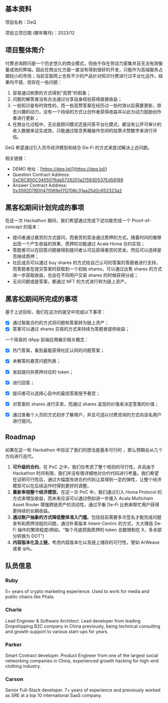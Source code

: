 ## 基本资料

项目名称：DeQ

项目立项日期 (哪年哪月)：2023/12

## 项目整体简介

付费咨询顾问是一个历史悠久的商业模式，但由于存在劳动力密集并且无法有效衡量成效的弊端，因此在商业化方面一直没有得到很好的开发，只能作为高端服务占据较小的市场；当前互联网上也有不少的产品针对知识付费进行过平台化运作，结果均不错，但存在一些问题：

1. 容易通过刷票的方式得到“高赞”的假象；
2. 问题的解答者没有办法通过分享自身经验获得直接收益；
3. 一些知识是有时效性的，而一些高赞答案在经历过一些时效以后需要更新，除去兴趣的动力，没有一个持续的方式让创作者获得收益并以此为动力鼓励创作者进行更新；
4. 在商业化过程中，无论是顾问模式还是问答平台化模式，都没有公开可审计的收入数据来证实成效，只能通过隐含黑箱操作空间的投票点赞数字来进行评估。

DeQ 希望通过引入货币经济模型和结合 De-Fi 的方式来尝试解决上述问题。

相关链接：

- DEMO 地址：[https://deq.lol/](https://deq.lol/)
- Question Contract Address: [0xC6C850C3455076da5726201a21593D537Ed58189](https://blockscout.mandala.aca-staging.network/address/0xC6C850C3455076da5726201a21593D537Ed58189)
- Answer Contract Address: [0x3592D7BD047f069e17D708c31aa25d2c652323a2](https://blockscout.mandala.aca-staging.network/address/0x3592D7BD047f069e17D708c31aa25d2c652323a2)

## 黑客松期间计划完成的事项

在这一次 Hackathon 期间，我们希望通过完成下述功能完成一个 Proof-of-concept 的版本：

- 提问者通过悬赏的方式提问，而悬赏的奖金通过质押的方式，随着时间的推移出现一个产生收益的效果，质押的功能通过 Acala Homa 合约实现；
- 答题者可以在回答问题被得到提问者认可后获得悬赏的奖金，然后可以选择是否继续质押；
- 社区成员可以通过 buy shares 的方式给自己认可的答案的答题者进行支持，而答题者在提交答案时获取到一个初始 shares，可以通过出售 shares 的方式进一步获取收益，也会在不同用户交易 shares 的时候获得分成；
- 无论问题或是答案，都通过 NFT 的方式进行转为链上资产。

## 黑客松期间所完成的事项

基于上述目标，我们在这次的提交中完成以下事项：

- [x] 通过智能合约的方式将问题和答案转为链上资产；
- [x] 答案可以通过 shares 交易的方式来持续为答题者提供收益；

一个简易的 dApp 前端应用展示相关概念：

- [x] 热门答案，看到最能获得社区认同的问题答案；
- [x] 未解答的悬赏问题列表；
- [x] 发起提问并质押对应的 token；
- [x] 进行回答；
- [x] 提问者可以选择心目中的最佳答案授予悬赏；
- [x] 对答案的 shares 进行买卖，而通过 shares 呈现的价值来决定答案的价值；
- [x] 通过查看个人页的方式初步了解用户，并且可选以付费咨询的方式向该名用户进行提问。


## Roadmap

如果在这一轮 Hackathon 中验证了我们的想法是基本可行的 ，那么预期会从几个方向进行迭代。

1. **可升级的合约**。在 PoC 之中，我们仅考虑了整个规则的可行性，并且由于 Hackathon 时间有限，我们并没有很详细地对合约代码进行考量。我们希望在证明可行性后，通过大幅度改进合约代码让其得到一定的弹性，让整个经济模型可以在后续运作时得到更好的调整。
2. **重新审视整个经济模型**。在这一次 PoC 中，我们通过引入 Homa Protocol 的方式来增加收益，而未来应该可以通过例如进一步接入 Acala Multichain Asset Router 增强跨链资产的流动性，通过平衡 De-Fi 比例来帮忙用户获得更持续的长期收益。
3. **通过账户抽象的方式降低整体准入门槛**。包括目前需要多次签名才能完成问题发布和质押流程的问题，通过朴素版本 Intent-Centric 的方式，大大降低 De-Fi 操作的繁琐程度(例如，“每个月底把我质押的 token 总数限制在 X，多余部分转换为 DOT”)
4. **内容版本化及上链**。考虑内容版本化以及链上储存的可行性，譬如 ArWeave 或者 ipfs。


## 队员信息

### Ruby

5+ years of crypto marketing experience. Used to work for media and public chains like Phala.

### Charle

Lead Engineer & Software Architect. Lead developer from leading Dropshipping B2C company in China previously, being technical consulting and growth support to various start-ups for years.

### Parker

Smart Contract developer. Product Engineer from one of the largest social networking companies in China, experienced growth hacking for high-end clothing industry.

### Carson

Senior Full-Stack developer. 7+ years of experience and previously worked as SRE at a top 10 international SaaS company.
